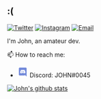 ## :(

[![Twitter](https://img.shields.io/badge/-Twitter-blue?style=flat&logo=Linkedin&logoColor=white)](https://www.linkedin.com/in/leandra-silva-831b891ab/)
[![Instagram](https://img.shields.io/badge/-Instagram-c13584?style=flat&labelColor=c13584&logo=instagram&logoColor=white)](https://www.instagram.com/cremated)
[![Email](https://img.shields.io/badge/-Gmail-c14438?style=flat&logo=Gmail&logoColor=white)](mailto:emperor@aim.com)

I'm John, an amateur dev.

📫 How to reach me: 
- <a><img height="25" src="https://raw.githubusercontent.com/github/explore/80688e429a7d4ef2fca1e82350fe8e3517d3494d/topics/discord/discord.png"> Discord: JOHN#0045</a>

[![John's github stats](https://github-readme-stats.vercel.app/api?username=indiscreet&theme=blue-green)](https://github.com/anuraghazra/github-readme-stats)
